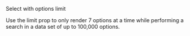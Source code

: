 Select with options limit

Use the limit prop to only render 7 options at a time while performing a search in a data set of up to 100,000 options.
